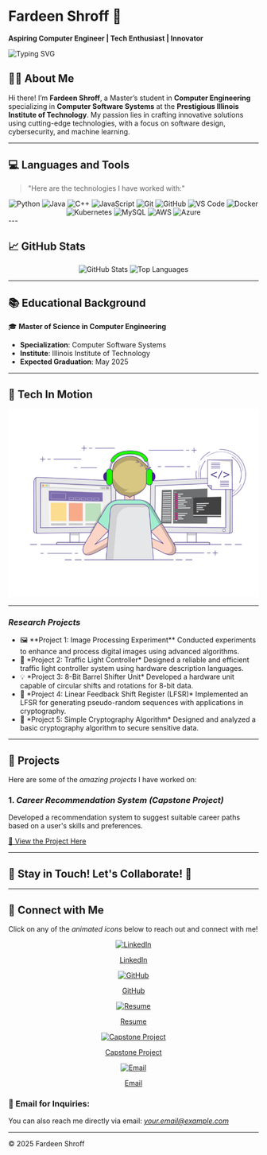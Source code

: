 # Fardeen Shroff 🌟  
**Aspiring Computer Engineer | Tech Enthusiast | Innovator**

![Typing SVG](https://readme-typing-svg.demolab.com?font=Fira+Code&weight=600&size=25&pause=1000&color=FFD700&background=000000&center=true&vCenter=true&width=450&lines=Welcome+to+my+GitHub+Profile!;I'm+Fardeen+Shroff!;Let's+build+something+amazing!;Happy+Coding!)


## 👨‍💻 About Me  
Hi there! I’m **Fardeen Shroff**, a Master’s student in **Computer Engineering** specializing in **Computer Software Systems** at the **Prestigious Illinois Institute of Technology**. My passion lies in crafting innovative solutions using cutting-edge technologies, with a focus on software design, cybersecurity, and machine learning.

---
## 💻 Languages and Tools

> "Here are the technologies I have worked with:"

<div align="center">
  
  <!-- Programming Languages -->
  <img src="https://img.shields.io/badge/-Python-3776AB?style=for-the-badge&logo=python&logoColor=white" alt="Python" />
  <img src="https://img.shields.io/badge/-Java-007396?style=for-the-badge&logo=java&logoColor=white" alt="Java" />
  <img src="https://img.shields.io/badge/-C++-00599C?style=for-the-badge&logo=cplusplus&logoColor=white" alt="C++" />
  <img src="https://img.shields.io/badge/-JavaScript-F7DF1E?style=for-the-badge&logo=javascript&logoColor=black" alt="JavaScript" />
  
  <!-- Tools and Frameworks -->
  <img src="https://img.shields.io/badge/-Git-F05032?style=for-the-badge&logo=git&logoColor=white" alt="Git" />
  <img src="https://img.shields.io/badge/-GitHub-181717?style=for-the-badge&logo=github&logoColor=white" alt="GitHub" />
  <img src="https://img.shields.io/badge/-VS%20Code-007ACC?style=for-the-badge&logo=visualstudiocode&logoColor=white" alt="VS Code" />
  <img src="https://img.shields.io/badge/-Docker-2496ED?style=for-the-badge&logo=docker&logoColor=white" alt="Docker" />
  <img src="https://img.shields.io/badge/-Kubernetes-326CE5?style=for-the-badge&logo=kubernetes&logoColor=white" alt="Kubernetes" />

  <!-- Database and Cloud -->
  <img src="https://img.shields.io/badge/-MySQL-4479A1?style=for-the-badge&logo=mysql&logoColor=white" alt="MySQL" />
  <img src="https://img.shields.io/badge/-AWS-232F3E?style=for-the-badge&logo=amazonaws&logoColor=white" alt="AWS" />
  <img src="https://img.shields.io/badge/-Azure-0078D4?style=for-the-badge&logo=microsoftazure&logoColor=white" alt="Azure" />
  
</div>
---

## 📈 GitHub Stats  

<div align="center">
  <img src="https://github-readme-stats.vercel.app/api?username=FardeenShroff&show_icons=true&theme=radical" alt="GitHub Stats" />
  <img src="https://github-readme-stats.vercel.app/api/top-langs/?username=FardeenShroff&layout=compact&theme=radical" alt="Top Languages" />
</div>

---

## 📚 Educational Background  
🎓 **Master of Science in Computer Engineering**  
- **Specialization**: Computer Software Systems  
- **Institute**: Illinois Institute of Technology  
- **Expected Graduation**: May 2025  

---

## 🌟 Tech In Motion  
![Coding Animation](https://raw.githubusercontent.com/devSouvik/devSouvik/master/gif3.gif)

---

### *Research Projects*

<ul>
  <li>🖼️ **Project 1: Image Processing Experiment**  
      Conducted experiments to enhance and process digital images using advanced algorithms.</li>
  <li>🚦 *Project 2: Traffic Light Controller*  
      Designed a reliable and efficient traffic light controller system using hardware description languages.</li>
  <li>💡 *Project 3: 8-Bit Barrel Shifter Unit*  
      Developed a hardware unit capable of circular shifts and rotations for 8-bit data.</li>
  <li>🔄 *Project 4: Linear Feedback Shift Register (LFSR)*  
      Implemented an LFSR for generating pseudo-random sequences with applications in cryptography.</li>
  <li>🔐 *Project 5: Simple Cryptography Algorithm*  
      Designed and analyzed a basic cryptography algorithm to secure sensitive data.</li>
</ul>

---


## 🌟 Projects

Here are some of the *amazing projects* I have worked on:

### 1. *Career Recommendation System (Capstone Project)*

Developed a recommendation system to suggest suitable career paths based on a user's skills and preferences.

[🔗 View the Project Here](https://tijer.org/tijer/viewpaperforall.php?paper=TIJER2304165)

---

## 🚀 Stay in Touch! Let's Collaborate! 🚀

---

## 🔗 Connect with Me

Click on any of the *animated icons* below to reach out and connect with me!

<div align="center">
    <a href="https://www.linkedin.com/in/yourlinkedinusername" target="_blank">
        <img src="https://upload.wikimedia.org/wikipedia/commons/0/08/LinkedIn_Logo_2013.svg" alt="LinkedIn" width="50" height="50" style="transition: transform 0.3s;">
        <p>LinkedIn</p>
    </a>
    <a href="https://github.com/yourusername" target="_blank">
        <img src="https://upload.wikimedia.org/wikipedia/commons/9/91/Octicons-mark-github.svg" alt="GitHub" width="50" height="50" style="transition: transform 0.3s;">
        <p>GitHub</p>
    </a>
    <a href="https://github.com/yourusername/yourresume.pdf" target="_blank">
        <img src="https://img.shields.io/badge/Resume-%23FF0000?style=for-the-badge&logo=pdf&logoColor=white" alt="Resume" width="50" height="50" style="transition: transform 0.3s;">
        <p>Resume</p>
    </a>
    <a href="https://github.com/yourusername/career-recommendation-system" target="_blank">
        <img src="https://upload.wikimedia.org/wikipedia/commons/7/7c/Graduation_cap_icon.svg" alt="Capstone Project" width="50" height="50" style="transition: transform 0.3s;">
        <p>Capstone Project</p>
    </a>
    <a href="mailto:your.email@example.com" target="_blank">
        <img src="https://upload.wikimedia.org/wikipedia/commons/4/42/Email_icon.svg" alt="Email" width="50" height="50" style="transition: transform 0.3s;">
        <p>Email</p>
    </a>
</div>

### 📝 Email for Inquiries:
You can also reach me directly via email: *your.email@example.com* 

---
© 2025 Fardeen Shroff




